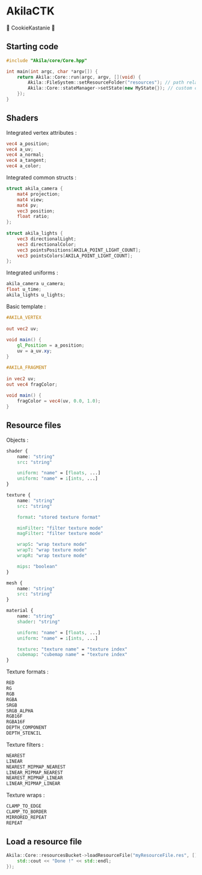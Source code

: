 ﻿# AkilaCTK

🍪 CookieKastanie 🍪

## Starting code

```cpp
#include "Akila/core/Core.hpp"

int main(int argc, char *argv[]) {
	return Akila::Core::run(argc, argv, [](void) {
		Akila::FileSystem::setResourceFolder("resources"); // path relative to the executable
		Akila::Core::stateManager->setState(new MyState{}); // custom class who extend Akila::State
	});
}
```

## Shaders

Integrated vertex attributes :

```glsl
vec4 a_position;
vec4 a_uv;
vec4 a_normal;
vec4 a_tangent;
vec4 a_color;
```

Integrated common structs :

```glsl
struct akila_camera {
	mat4 projection;
	mat4 view;
	mat4 pv;
	vec3 position;
	float ratio;
};
	
struct akila_lights {
	vec3 directionalLight;
	vec3 directionalColor;
	vec3 pointsPositions[AKILA_POINT_LIGHT_COUNT];
	vec3 pointsColors[AKILA_POINT_LIGHT_COUNT];
};
```

Integrated uniforms :

```glsl
akila_camera u_camera;
float u_time;
akila_lights u_lights;
```

Basic template :

```glsl
#AKILA_VERTEX
	
out vec2 uv;
	
void main() {
	gl_Position = a_position;
	uv = a_uv.xy;
}

#AKILA_FRAGMENT
	
in vec2 uv;
out vec4 fragColor;
	
void main() {
	fragColor = vec4(uv, 0.0, 1.0);
}
```

## Resource files

Objects :

```css
shader {
	name: "string"
	src: "string"

	uniform: "name" = [floats, ...]
	uniform: "name" = i[ints, ...]
}

texture {
	name: "string"
	src: "string"

	format: "stored texture format"

	minFilter: "filter texture mode"
	magFilter: "filter texture mode"

	wrapS: "wrap texture mode"
	wrapT: "wrap texture mode"
	wrapR: "wrap texture mode"

	mips: "boolean"
}

mesh {
	name: "string"
	src: "string"
}

material {
	name: "string"
	shader: "string"

	uniform: "name" = [floats, ...]
	uniform: "name" = i[ints, ...]

	texture: "texture name" = "texture index"
	cubemap: "cubemap name" = "texture index"
}
```

Texture formats :

```css
RED
RG
RGB
RGBA
SRGB
SRGB_ALPHA
RGB16F
RGBA16F
DEPTH_COMPONENT
DEPTH_STENCIL
```

Texture filters :

```css
NEAREST
LINEAR
NEAREST_MIPMAP_NEAREST
LINEAR_MIPMAP_NEAREST
NEAREST_MIPMAP_LINEAR
LINEAR_MIPMAP_LINEAR
```

Texture wraps :

```css
CLAMP_TO_EDGE
CLAMP_TO_BORDER
MIRRORED_REPEAT
REPEAT
```

## Load a resource file

```cpp
Akila::Core::resourcesBucket->loadResourceFile("myResourceFile.res", []() -> void {
	std::cout << "Done !" << std::endl;
});
```
